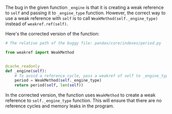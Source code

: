 The bug in the given function `_engine` is that it is creating a weak reference to `self` and passing it to `_engine_type` function. However, the correct way to use a weak reference with `self` is to call `WeakMethod(self._engine_type)` instead of `weakref.ref(self)`.

Here's the corrected version of the function:

```python
# The relative path of the buggy file: pandas/core/indexes/period.py

from weakref import WeakMethod


@cache_readonly
def _engine(self):
    # To avoid a reference cycle, pass a weakref of self to _engine_type.
    period = WeakMethod(self._engine_type)
    return period(self, len(self))
```

In the corrected version, the function uses `WeakMethod` to create a weak reference to `self._engine_type` function. This will ensure that there are no reference cycles and memory leaks in the program.
